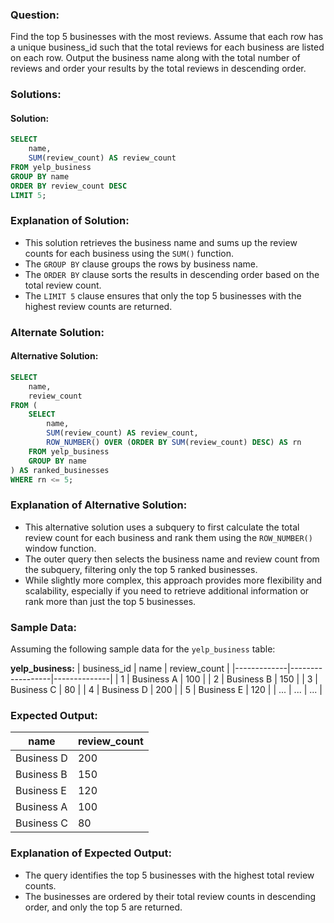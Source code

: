 ### Question:
Find the top 5 businesses with the most reviews. Assume that each row has a unique business_id such that the total reviews for each business are listed on each row. Output the business name along with the total number of reviews and order your results by the total reviews in descending order.

### Solutions:

#### Solution:
```sql
SELECT
    name,
    SUM(review_count) AS review_count
FROM yelp_business
GROUP BY name
ORDER BY review_count DESC
LIMIT 5;
```

### Explanation of Solution:
- This solution retrieves the business name and sums up the review counts for each business using the `SUM()` function.
- The `GROUP BY` clause groups the rows by business name.
- The `ORDER BY` clause sorts the results in descending order based on the total review count.
- The `LIMIT 5` clause ensures that only the top 5 businesses with the highest review counts are returned.

### Alternate Solution:

#### Alternative Solution:
```sql
SELECT
    name,
    review_count
FROM (
    SELECT
        name,
        SUM(review_count) AS review_count,
        ROW_NUMBER() OVER (ORDER BY SUM(review_count) DESC) AS rn
    FROM yelp_business
    GROUP BY name
) AS ranked_businesses
WHERE rn <= 5;
```

### Explanation of Alternative Solution:
- This alternative solution uses a subquery to first calculate the total review count for each business and rank them using the `ROW_NUMBER()` window function.
- The outer query then selects the business name and review count from the subquery, filtering only the top 5 ranked businesses.
- While slightly more complex, this approach provides more flexibility and scalability, especially if you need to retrieve additional information or rank more than just the top 5 businesses.

### Sample Data:
Assuming the following sample data for the `yelp_business` table:

**yelp_business:**
| business_id | name             | review_count |
|-------------|------------------|--------------|
| 1           | Business A       | 100          |
| 2           | Business B       | 150          |
| 3           | Business C       | 80           |
| 4           | Business D       | 200          |
| 5           | Business E       | 120          |
| ...         | ...              | ...          |

### Expected Output:
| name        | review_count |
|-------------|--------------|
| Business D  | 200          |
| Business B  | 150          |
| Business E  | 120          |
| Business A  | 100          |
| Business C  | 80           |

### Explanation of Expected Output:
- The query identifies the top 5 businesses with the highest total review counts.
- The businesses are ordered by their total review counts in descending order, and only the top 5 are returned.